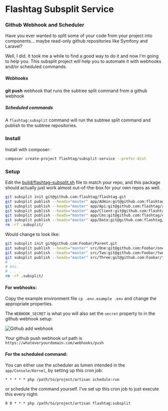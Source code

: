 # Flashtag Subsplit Service

### Github Webhook and Scheduler

Have you ever wanted to split some of your code from your project into components... maybe read-only github repositories like Symfony and Laravel?

Well, I did. It took me a while to find a good way to do it and now I'm going to help you. This subsplit project will help you to automate it with webhooks and/or scheduled commands.

##### Webhooks

**git push** webhook that runs the subtree split command from a github webhook

##### Scheduled commands

A `flashtag:subsplit` command will run the subtree split command and publish to the subtree repositories.

### Install

Install with composer:

```bash
composer create-project flashtag/subsplit-service --prefer-dist
```

### Setup

Edit the [build/flashtag-subsplit.sh](https://github.com/flashtag/services/blob/master/build/flashtag-subsplit.sh) file to match your repo, and this package should actually just work almost out-of-the-box for your own repos as well.

```bash
git subsplit init git@github.com:flashtag/flashtag.git
git subsplit publish --heads="master" app/Admin:git@github.com:flashtag/admin.git
git subsplit publish --heads="master" app/Api:git@github.com:flashtag/api.git
git subsplit publish --heads="master" app/Client:git@github.com:flashtag/client.git
git subsplit publish --heads="master" app/Cms:git@github.com:flashtag/cms.git
git subsplit publish --heads="master" app/Data:git@github.com:flashtag/data.git
rm -rf .subsplit/
```

Would change to look like:

```bash
git subsplit init git@github.com:Foobar/Parent.git
git subsplit publish --heads="master" src/One:git@github.com:Foobar/one.git
git subsplit publish --heads="master" src/Two:git@github.com:Foobar/two.git
git subsplit publish --heads="master" src/Three:git@github.com:Foobar/three.git
# . . .
# etc.
# . . .
rm -rf .subsplit/
```

#### For webhooks:

Copy the example environment file `cp .env.example .env` and change the appropriate properties.

The `WEBHOOK_SECRET` is what you will also set the `secret` property to in the github webhook setup:

![Github add webhook](https://s3-us-west-2.amazonaws.com/ryanwinchester/screenshots/github-webhook-add.png)

Your github push webhook url path is `https://whateveryourdomain.com/webhooks/push`

#### For the scheduled command:

You can either use the scheduler as lumen intended in the `app/Console/Kernel`, by setting up this cron job:

```
* * * * * php /path/to/project/artisan schedule:run
```

or schedule the command yourself. I've set up this cron job to just execute this every night:

 ```
 0 0 * * * php /path/to/project/artisan flashtag:subsplit
 ```
